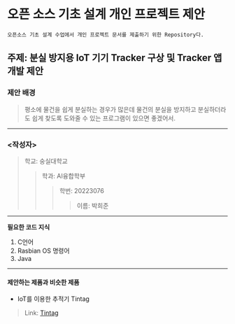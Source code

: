 오픈 소스 기초 설계 개인 프로젝트 제안
======================================
```
오픈소스 기초 설계 수업에서 개인 프로젝트 문서를 제출하기 위한 Repository다.
```

## 주제: 분실 방지용 IoT 기기 Tracker 구상 및 Tracker 앱 개발 제안
### 제안 배경
>평소에 물건을 쉽게 분실하는 경우가 많은데   물건의 분실을 방지하고 분실하더라도 쉽게 찾도록    도와줄 수 있는 프로그램이 있으면 좋겠어서.
------------------------
### <작성자>
> 학교: 숭실대학교
>> 학과: AI융합학부
>>> 학번: 20223076
>>>> 이름: 박희준
------------------------
**필요한 코드 지식**
1. C언어
2. Rasbian OS 명령어
3. Java
------------------------
#### 제안하는 제품과 비슷한 제품
* IoT를 이용한 추적기 Tintag
> Link: [Tintag][Tintaglink]

[Tintaglink]: https://www.manualslib.com/manual/1336602/Tintag-Electronics-Tintag.html "Go Tintag Manual"
